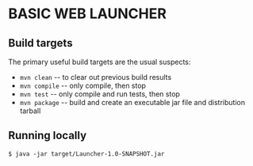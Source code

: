 # BASIC WEB LAUNCHER

## Build targets

The primary useful build targets are the usual suspects:

  - `mvn clean` -- to clear out previous build results
  - `mvn compile` -- only compile, then stop
  - `mvn test` -- only compile and run tests, then stop
  - `mvn package` -- build and create an executable jar file and distribution tarball


## Running locally

    $ java -jar target/Launcher-1.0-SNAPSHOT.jar